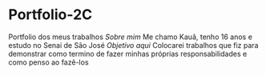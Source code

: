 # Portfolio-2C
Portfolio dos meus trabalhos
_Sobre mim_ Me chamo Kauã, tenho 16 anos e estudo no Senai de São José
_Objetivo aqui_ Colocarei trabalhos que fiz para demonstrar como termino de fazer minhas próprias responsabilidades e como penso ao fazê-los
